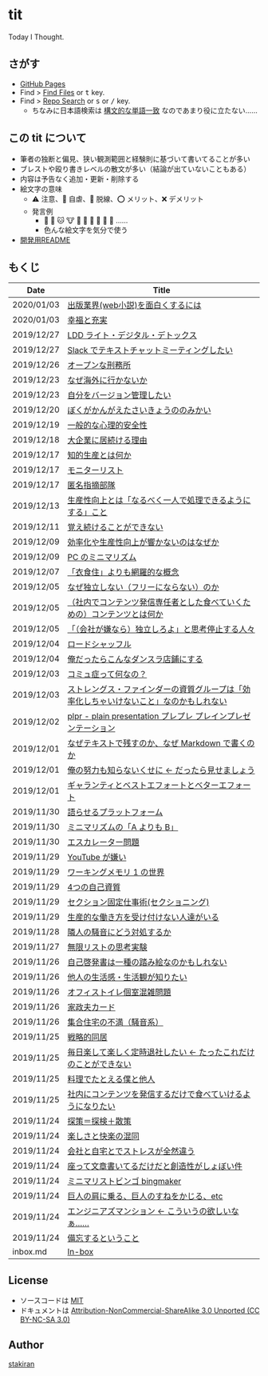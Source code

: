 # tit
Today I Thought.

## さがす
- [GitHub Pages](https://stakiran.github.io/tit/)
- Find > [Find Files](https://github.com/stakiran/tit/find/master) or <kbd>t</kbd> key.
- Find > [Repo Search](https://github.com/stakiran/tit/search?q=query) or <kbd>s</kbd> or <kbd>/</kbd> key.
  - ちなみに日本語検索は [構文的な単語一致](https://qiita.com/sta/items/1023ef3cf1cec7b56689) なのであまり役に立たない……

## この tit について
- 筆者の独断と偏見、狭い観測範囲と経験則に基づいて書いてることが多い
- ブレストや殴り書きレベルの散文が多い（結論が出ていないこともある）
- 内容は予告なく追加・更新・削除する
- 絵文字の意味
  - :warning: 注意、:poop: 自虐、:train: 脱線、:o: メリット、:x: デメリット
  - 発言例
    - :ox: :dog: :cat: :cow: :pig: :bat: :owl: :bug: :rat: :ram: ……
    - 色んな絵文字を気分で使う
- [開発用README](readme_development.md)

## もくじ

| Date | Title |
| ---- | ----- |
| 2020/01/03 | [出版業界(web小説)を面白くするには](2020/01/03_how_to_more_interest_book_web_novel_world.md) |
| 2020/01/03 | [幸福と充実](2020/01/03_happiness_and_satisfaction.md) |
| 2019/12/27 | [LDD ライト・デジタル・デトックス](2019/12/27_ldd_light_digital_detox.md) |
| 2019/12/27 | [Slack でテキストチャットミーティングしたい](2019/12/27_i_want_to_textmeeting_with_slack_chat.md) |
| 2019/12/26 | [オープンな刑務所](2019/12/26_open_jail.md) |
| 2019/12/23 | [なぜ海外に行かないか](2019/12/23_why_kaigai_ikanai_abroad.md) |
| 2019/12/23 | [自分をバージョン管理したい](2019/12/23_self_versioning.md) |
| 2019/12/20 | [ぼくがかんがえたさいきょうののみかい](2019/12/20_nomikai_i_thought.md) |
| 2019/12/19 | [一般的な心理的安全性](2019/12/19_sinriteki_anzensei.md) |
| 2019/12/18 | [大企業に居続ける理由](2019/12/18_the_reason_of_belonging_oote_daikigyo.md) |
| 2019/12/17 | [知的生産とは何か](2019/12/17_what_is_titeki_seisan.md) |
| 2019/12/17 | [モニターリスト](2019/12/17_monitorlist.md) |
| 2019/12/17 | [匿名指摘部隊](2019/12/17_anonymous_tokumei_siteki_butai.md) |
| 2019/12/13 | [生産性向上とは「なるべく一人で処理できるようにする」こと](2019/12/13_narubeku_hitoride.md) |
| 2019/12/11 | [覚え続けることができない](2019/12/11_oboetudukerukotogadekinai.md) |
| 2019/12/09 | [効率化や生産性向上が響かないのはなぜか](2019/12/09_why_efficy_and_productivity_not_appeal.md) |
| 2019/12/09 | [PC のミニマリズム](2019/12/09_minimalism_of_windows_computer_explorer.md) |
| 2019/12/07 | [「衣食住」よりも網羅的な概念](2019/12/07_alternative_of_isyokuzyu.md) |
| 2019/12/05 | [なぜ独立しない（フリーにならない）のか](2019/12/05_why_not_dokuritu.md) |
| 2019/12/05 | [（社内でコンテンツ発信専任者とした食べていくための）コンテンツとは何か](2019/12/05_what_is_content_in_company_outputer.md) |
| 2019/12/05 | [「（会社が嫌なら）独立しろよ」と思考停止する人々](2019/12/05_dokuritu_siroyo_free_ni_nareyo.md) |
| 2019/12/04 | [ロードシャッフル](2019/12/04_road_shuffle.md) |
| 2019/12/04 | [俺だったらこんなダンスラ店鋪にする](2019/12/04_dacerush_tenpo_gamecenter.md) |
| 2019/12/03 | [コミュ症って何なの？](2019/12/03_what_is_communication_syndrome.md) |
| 2019/12/03 | [ストレングス・ファインダーの資質グループは「効率化しちゃいけないこと」なのかもしれない](2019/12/03_antipattern_of_efficy_based_on_strength_finder.md) |
| 2019/12/02 | [plpr - plain presentation プレプレ プレインプレゼンテーション](2019/12/02_plpr_plain_presentation.md) |
| 2019/12/01 | [なぜテキストで残すのか、なぜ Markdown で書くのか](2019/12/01_meaning_of_texting_and_markdown.md) |
| 2019/12/01 | [俺の努力も知らないくせに ← だったら見せましょう](2019/12/01_effort_visualization.md) |
| 2019/12/01 | [ギャランティとベストエフォートとベターエフォート](2019/12/01_best_effort_and_better_effort_and_guarantee.md) |
| 2019/11/30 | [語らせるプラットフォーム](2019/11/30_talking_platform.md) |
| 2019/11/30 | [ミニマリズムの「A よりも B」](2019/11/30_minimalism_b_rather_than_a.md) |
| 2019/11/30 | [エスカレーター問題](2019/11/30_escalator_problem.md) |
| 2019/11/29 | [YouTube が嫌い](2019/11/29_youtube_dislike.md) |
| 2019/11/29 | [ワーキングメモリ 1 の世界](2019/11/29_working_memory_1.md) |
| 2019/11/29 | [4つの自己資質](2019/11/29_self_sisitu_4.md) |
| 2019/11/29 | [セクション固定仕事術(セクショニング)](2019/11/29_section_sigotozyutu.md) |
| 2019/11/29 | [生産的な働き方を受け付けない人達がいる](2019/11/29_anti_productive.md) |
| 2019/11/28 | [隣人の騒音にどう対処するか](2019/11/28_noise_from_rinzin.md) |
| 2019/11/27 | [無限リストの思考実験](2019/11/27_infinity_list_thought_experiment.md) |
| 2019/11/26 | [自己啓発書は一種の踏み絵なのかもしれない](2019/11/26_self_develop_book_is_humie.md) |
| 2019/11/26 | [他人の生活感・生活観が知りたい](2019/11/26_seikatukan_siritai.md) |
| 2019/11/26 | [オフィストイレ個室混雑問題](2019/11/26_office_toilet_problem.md) |
| 2019/11/26 | [家政夫カード](2019/11/26_kaseihu_card.md) |
| 2019/11/26 | [集合住宅の不満（騒音系）](2019/11/26_complainment_of_apartment.md) |
| 2019/11/25 | [戦略的同居](2019/11/25_strategic_living_together_share.md) |
| 2019/11/25 | [毎日楽して楽しく定時退社したい ← たったこれだけのことができない](2019/11/25_rakusite_tanosiku_teizi_not_working.md) |
| 2019/11/25 | [料理でたとえる僕と他人](2019/11/25_cook_metaphor_me_and_others.md) |
| 2019/11/25 | [社内にコンテンツを発信するだけで食べていけるようになりたい](2019/11/25_company_evangelist_content_man.md) |
| 2019/11/24 | [探策＝探検＋散策](2019/11/24_tansaku.md) |
| 2019/11/24 | [楽しさと快楽の混同](2019/11/24_tanosisa_kairaku.md) |
| 2019/11/24 | [会社と自宅とでストレスが全然違う](2019/11/24_stress_company_and_home_diff.md) |
| 2019/11/24 | [座って文章書いてるだけだと創造性がしょぼい件](2019/11/24_sit_walk_suwaru_aruku_idea.md) |
| 2019/11/24 | [ミニマリストビンゴ bingmaker](2019/11/24_minimalist_bingo.md) |
| 2019/11/24 | [巨人の肩に乗る、巨人のすねをかじる、etc](2019/11/24_kyozin_kata_shoulder_etc.md) |
| 2019/11/24 | [エンジニアズマンション ← こういうの欲しいなぁ……](2019/11/24_engineers_apartment.md) |
| 2019/11/24 | [備忘するということ](2019/11/24_bibouroku_note_memo.md) |
| inbox.md | [In-box](inbox.md) |

## License
- ソースコードは [MIT](LICENSE)
- ドキュメントは [Attribution-NonCommercial-ShareAlike 3.0 Unported (CC BY-NC-SA 3.0)](http://creativecommons.org/licenses/by-nc-sa/3.0/)

## Author
[stakiran](https://github.com/stakiran)
